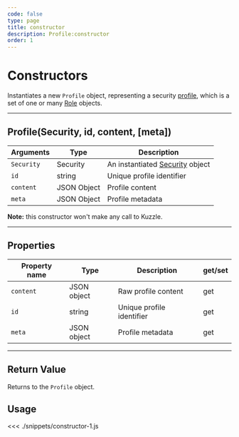 ```yaml
---
code: false
type: page
title: constructor
description: Profile:constructor
order: 1
---
```


# Constructors

Instantiates a new `Profile` object, representing a security [profile](/core/1/guides/essentials/security/#users-profiles-and-roles), which is a set of one or many [Role](/sdk/js/5/core-classes/role) objects.

---

## Profile(Security, id, content, [meta])

| Arguments  | Type        | Description                                           |
| ---------- | ----------- | ----------------------------------------------------- |
| `Security` | Security    | An instantiated [Security](/sdk/js/5/core-classes/security) object |
| `id`       | string      | Unique profile identifier                             |
| `content`  | JSON Object | Profile content                                       |
| `meta`     | JSON Object | Profile metadata                                      |

**Note:** this constructor won't make any call to Kuzzle.

---

## Properties

| Property name | Type        | Description               | get/set |
| ------------- | ----------- | ------------------------- | ------- |
| `content`     | JSON object | Raw profile content       | get     |
| `id`          | string      | Unique profile identifier | get     |
| `meta`        | JSON object | Profile metadata          | get     |

---

## Return Value

Returns to the `Profile` object.

## Usage

<<< ./snippets/constructor-1.js
